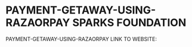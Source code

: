 # PAYMENT-GETAWAY-USING-RAZAORPAY SPARKS FOUNDATION
PAYMENT-GETAWAY-USING-RAZAORPAY
LINK TO WEBSITE:
